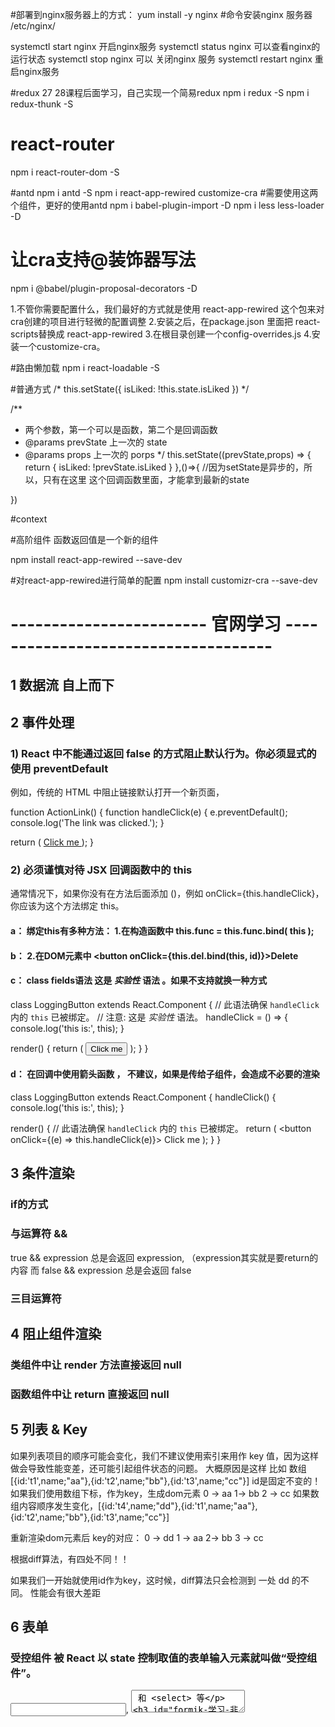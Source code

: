 #部署到nginx服务器上的方式：
yum install -y nginx   #命令安装nginx 服务器 /etc/nginx/ 

systemctl start nginx 开启nginx服务
systemctl status nginx 可以查看nginx的运行状态
systemctl stop nginx 可以 关闭nginx 服务
systemctl restart nginx   重启nginx服务

#redux 27 28课程后面学习，自己实现一个简易redux
npm i redux -S
npm i redux-thunk -S

# react-router 
npm i react-router-dom -S

#antd
npm i antd -S
npm i react-app-rewired customize-cra   #需要使用这两个组件，更好的使用antd
npm i babel-plugin-import -D
npm i less less-loader -D

# 让cra支持@装饰器写法
npm i @babel/plugin-proposal-decorators -D

1.不管你需要配置什么，我们最好的方式就是使用 react-app-rewired 这个包来对cra创建的项目进行轻微的配置调整
2.安装之后，在package.json 里面把 react-scripts替换成 react-app-rewired
3.在根目录创建一个config-overrides.js
4.安装一个customize-cra。

#路由懒加载
npm i react-loadable -S

#普通方式
/* this.setState({
  isLiked: !this.state.isLiked
}) */

/**
  * 两个参数，第一个可以是函数，第二个是回调函数
  * @params prevState 上一次的 state
  * @params props 上一次的 porps
  */
this.setState((prevState,props) => {
  return {
    isLiked: !prevState.isLiked
  }
},()=>{
  //因为setState是异步的，所以，只有在这里 这个回调函数里面，才能拿到最新的state

})

#context 


#高阶组件    函数返回值是一个新的组件

npm install react-app-rewired --save-dev

#对react-app-rewired进行简单的配置
npm install customizr-cra --save-dev 


# ------------------------ 官网学习 ------------------------------------


## 1 数据流 自上而下

## 2 事件处理

### 1) React 中不能通过返回 false 的方式阻止默认行为。你必须显式的使用 preventDefault 
例如，传统的 HTML 中阻止链接默认打开一个新页面，

function ActionLink() {
  function handleClick(e) {
    e.preventDefault();
    console.log('The link was clicked.');
  }

  return (
    <a href="#" onClick={handleClick}>
      Click me
    </a>
  );
}

### 2) 必须谨慎对待 JSX 回调函数中的 this
通常情况下，如果你没有在方法后面添加 ()，例如 onClick={this.handleClick}，你应该为这个方法绑定 this。

#### a： 绑定this有多种方法： 1.在构造函数中 this.func = this.func.bind( this );

#### b： 2.在DOM元素中 <button onClick={this.del.bind(this, id)}>Delete </button>

#### c： class fields语法   这是 *实验性* 语法 。如果不支持就换一种方式
class LoggingButton extends React.Component {
  // 此语法确保 `handleClick` 内的 `this` 已被绑定。
  // 注意: 这是 *实验性* 语法。
  handleClick = () => {
    console.log('this is:', this);
  }

  render() {
    return (
      <button onClick={this.handleClick}>
        Click me
      </button>
    );
  }
}

#### d： 在回调中使用箭头函数  ， 不建议，如果是传给子组件，会造成不必要的渲染
class LoggingButton extends React.Component {
  handleClick() {
    console.log('this is:', this);
  }

  render() {
    // 此语法确保 `handleClick` 内的 `this` 已被绑定。
    return (
      <button onClick={(e) => this.handleClick(e)}>
        Click me
      </button>
    );
  }
}


## 3 条件渲染

### if的方式
### 与运算符 &&
 true && expression 总是会返回 expression,   （expression其实就是要return的内容
 而 false && expression 总是会返回 false
### 三目运算符

## 4 阻止组件渲染
###  类组件中让 render 方法直接返回 null
###  函数组件中让 return 直接返回 null



## 5 列表 & Key
如果列表项目的顺序可能会变化，我们不建议使用索引来用作 key 值，因为这样做会导致性能变差，还可能引起组件状态的问题。
大概原因是这样  比如 数组 [{id:'t1',name;"aa"},{id:'t2',name;"bb"},{id:'t3',name;"cc"}]
       id是固定不变的！
如果我们使用数组下标，作为key，生成dom元素  0 -> aa   1-> bb  2 -> cc
如果数组内容顺序发生变化，[{id:'t4',name;"dd"},{id:'t1',name;"aa"},{id:'t2',name;"bb"},{id:'t3',name;"cc"}]

重新渲染dom元素后 key的对应： 0 -> dd  1 -> aa   2-> bb  3 -> cc

根据diff算法，有四处不同！！ 

如果我们一开始就使用id作为key，这时候，diff算法只会检测到 一处 dd 的不同。 性能会有很大差距


## 6 表单

### 受控组件   被 React 以 state 控制取值的表单输入元素就叫做“受控组件”。
<input type="text">, <textarea> 和 <select> 等

###  【Formik 学习】 【非受控组件 学习】 
https://jaredpalmer.com/formik/
https://zh-hans.reactjs.org/docs/uncontrolled-components.html


## 7 状态提升  反向数据流
 比如有两个组件，他们想根据彼此的一个数据状态进行对应操作。 我们需要 进行状态提升。
 把他们共用的状态，都提升到父组件中。 通过调用父组件的函数，修改父组件中的数据。

## 8 组合 vs 继承

组合： 使用props.children ，加载 父组件中的内容

不推荐继承

# -------------------------- 高级指引 ----------------------

## 1 网络无障碍辅助功能 （Accessibility，也被称为 a11y 

### 语义化的 HTML
使用 Fragment 解决无效dom元素的问题
import React, { Fragment } from 'react';

<Fragment>
  <dt>{item.term}</dt>
  <dd>{item.description}</dd>
</Fragment>

生成的dom树中，不会有Fragment

### 无障碍表单

for 在 JSX 中应该被写作 htmlFor：
<label htmlFor="namedInput">Name:</label>
<input id="namedInput" type="text" name="name"/>

DOM 元素的 Refs 在 React 中设置焦点
this.inputElement = React.createRef();

 <CustomTextInput inputRef={this.inputElement} />  可以这样把父组件元素传给子组件


## 2 Context 
 很多不同层级的组件需要访问同样一些的数据 时使用，减少数据的逐级传递
 缺点： 使得组件的复用性变差

#### 注意点：

 Provider 接收一个 value 属性，传递给消费组件。
 一个 Provider 可以和多个消费组件有对应关系。
 多个 Provider 也可以嵌套使用，里层的会覆盖外层的数据


#### 使用方式：

1. 
const MyContext = createContext();
const { Provider,Consumer } = MyContext;

Bar.contextType = MyContext;  //组件Bar想使用其context的值，
需要在其本身的contextType 绑定对应的 context

使用时： let value = this.context;

2.   推荐第二种！！！
使用 Context.Consumer
<MyContext.Consumer>
  {value => /* 基于 context 值进行渲染*/}
</MyContext.Consumer>

一个小的注意点： Provider的value最好是 传入state中的数据。 而不是直接传入一个对象。
因为在其父元素渲染的时候，这里可能会造成不必要的重新渲染。

## 3 refs转发

const FancyButton = React.forwardRef((props, ref) => (
  <button ref={ref} className="FancyButton">
    {props.children}
  </button>
));

// 你可以直接获取 DOM button 的 ref：
const ref = React.createRef();
<FancyButton ref={ref}>Click me!</FancyButton>;

这样，使用 FancyButton 的组件可以获取底层 DOM 节点 button 的 ref ，并在必要时访问，就像其直接使用 DOM button 一样。

### 步骤1：通过调用 React.createRef 创建一个 ref 并将其赋值给 ref 变量

### 步骤2：通过指定ref为JSX属性，将其向下传递给 <FancyButton ref={ref}>。

### 步骤3：React 传递ref给fowardRef内函数 (props, ref) => ...，作为其第二个参数。

### 步骤4：我们向下转发该 ref 参数到 <button ref={ref}>，将其指定为 JSX 属性。

### 步骤5：当 ref 挂载完成，ref.current 将指向 <button> DOM 节点。

第二个参数 ref 只在使用 React.forwardRef 定义组件时存在。常规函数和 class 组件不接收 ref 参数，且 props 中也不存在 ref。

Ref 转发不仅限于 DOM 组件，你也可以转发 refs 到 class 组件实例中。


后半部分涉及到高阶组件，到时候回看

## 4 Fragments   允许你将子列表分组，而无需向 DOM 添加额外节点

短语法  <> </>

## 5 高阶组件HOC 
它是一种基于 React 的组合特性而形成的设计模式。 高阶组件是参数为组件，返回值为新组件的函数

### 注意事项

#### 不要在 render 方法中使用 HOC
React 的 diff 算法（称为协调）使用组件标识来确定它是应该更新现有子树还是将其丢弃并挂载新子树。 如果从 render 返回的组件与前一个渲染中的组件相同（===），则 React 通过将子树与新子树进行区分来递归更新子树。 如果它们不相等，则完全卸载前一个子树。

render() {
  // 每次调用 render 函数都会创建一个新的 EnhancedComponent
  // EnhancedComponent1 !== EnhancedComponent2
  const EnhancedComponent = enhance(MyComponent);
  // 这将导致子树每次渲染都会进行卸载，和重新挂载的操作！
  return <EnhancedComponent />;
}

这不仅仅是性能问题 - 重新挂载组件会导致该组件及其所有子组件的状态丢失。

#### Refs 不会被传递

#### 务必复制静态方法